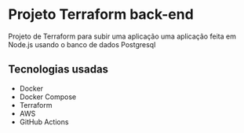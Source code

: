 
# Projeto Terraform back-end

Projeto de Terraform para subir uma aplicação uma aplicação feita em Node.js usando o banco de dados Postgresql



## Tecnologias usadas

- Docker
- Docker Compose
- Terraform
- AWS
- GitHub Actions


